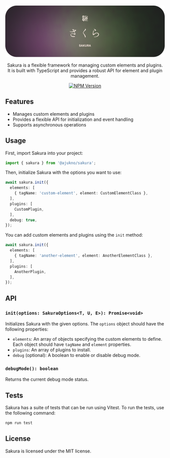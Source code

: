 <p align="center">
  <img src="./.github/assets/sakura-banner.png" alt="Sakura banner">
</p>

<p align="center">
  Sakura is a flexible framework for managing custom elements and plugins. It is built with TypeScript and provides a robust API for element and plugin management.
</p>

<p align="center">
<a href="https://www.npmjs.com/package/@ajukno/sakura"><img src="https://img.shields.io/npm/v/%40ajukno%2Fsakura?labelColor=%23C75B7A&color=3D3B40" alt="NPM Version"></a>
</p>

## Features

- Manages custom elements and plugins
- Provides a flexible API for initialization and event handling
- Supports asynchronous operations

## Usage

First, import Sakura into your project:

```typescript
import { sakura } from '@ajukno/sakura';
```

Then, initialize Sakura with the options you want to use:

```typescript
await sakura.init({
  elements: [
    { tagName: 'custom-element', element: CustomElementClass },
  ],
  plugins: [
    CustomPlugin,
  ],
  debug: true,
});
```

You can add custom elements and plugins using the `init` method:

```typescript
await sakura.init({
  elements: [
    { tagName: 'another-element', element: AnotherElementClass },
  ],
  plugins: [
    AnotherPlugin,
  ],
});
```

## API

### `init(options: SakuraOptions<T, U, E>): Promise<void>`

Initializes Sakura with the given options. The `options` object should have the following properties:

- `elements`: An array of objects specifying the custom elements to define. Each object should have `tagName` and `element` properties.
- `plugins`: An array of plugins to install.
- `debug` (optional): A boolean to enable or disable debug mode.

### `debugMode(): boolean`

Returns the current debug mode status.

## Tests

Sakura has a suite of tests that can be run using Vitest. To run the tests, use the following command:

```bash
npm run test
```

## License

Sakura is licensed under the MIT license.